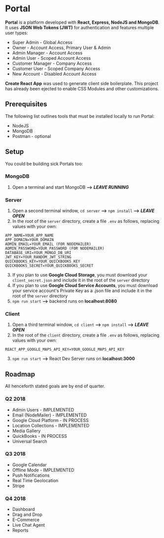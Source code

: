 # Portal

**Portal** is a platform developed with **React, Express, NodeJS and MongoDB**. It uses **JSON Web Tokens (JWT)** for authentication and features multiple user types:

* Super Admin - Global Access
* Owner - Account Access, Primary User & Admin
* Admin Manager - Account Access
* Admin User - Scoped Account Access
* Customer Manager - Company Access
* Customer User - Scoped Company Access
* New Account - Disabled Account Access

**Create React App** was used to generate client side boilerplate. This project has already been ejected to enable CSS Modules and other customizations.

## Prerequisites

The following list outlines tools that must be installed locally to run Portal:

* NodeJS
* MongoDB
* Postman - optional

## Setup

You could be building sick Portals too:

### MongoDB

1. Open a terminal and start MongoDB **-->** **_LEAVE RUNNING_**

### Server

1. Open a second terminal window, `cd server` **-->** `npm install` **-->** **_LEAVE OPEN_**
2. In the root of the `server` directory, create a file `.env` as follows, replacing values with your own:

```
APP_NAME=YOUR_APP_NAME
APP_DOMAIN=YOUR_DOMAIN
ADMIN_EMAIL=YOUR_EMAIL (FOR NODEMAILER)
ADMIN_PASSWORD=YOUR_PASSWORD (FOR NODEMAILER)
DATABASE_URI=YOUR_MONGO_DB_URI
JWT_KEY=YOUR_RANDOM_JWT_STRING
QUICKBOOKS_KEY=YOUR_QUICKBOOKS_KEY
QUICKBOOKS_SECRET=YOUR_QUICKBOOKS_SECRET
```

3. If you plan to use **Google Cloud Storage**, you must download your `client_secret.json` and include it in the root of the `server` directory
4. If you plan to use **Google Cloud Service Accounts**, you must download your service account's Private Key as a .json file and include it in the root of the `server` directory
5. `npm run start` **-->** backend runs on **localhost:8080**

### Client

1. Open a third terminal window, `cd client` **-->** `npm install` **-->** **_LEAVE OPEN_**
2. In the root of the `client` directory, create a file `.env` as follows, replacing values with your own:

```
REACT_APP_GOOGLE_MAPS_API_KEY=YOUR_GOOGLE_MAPS_API_KEY
```

3. `npm run start` **-->** React Dev Server runs on **localhost:3000**

## Roadmap

All henceforth stated goals are by end of quarter.

### Q2 2018

* Admin Users - IMPLEMENTED
* Email (NodeMailer) - IMPLEMENTED
* Google Cloud Platform - IN PROCESS
* Location Collections - IMPLEMENTED
* Media Gallery
* QuickBooks - IN PROCESS
* Universal Search

### Q3 2018

* Google Calendar
* Offline Mode - IMPLEMENTED
* Push Notifications
* Real Time Geolocation
* Stripe

### Q4 2018

* Dashboard
* Drag and Drop
* E-Commerce
* Live Chat Agent
* Reports

